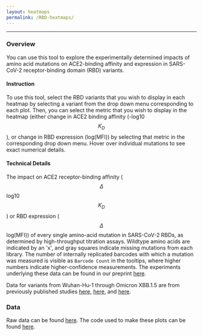 ```yaml
---
layout: heatmaps
permalink: /RBD-heatmaps/
---
```


---

### Overview

You can use this tool to explore the experimentally determined impacts of amino acid mutations on ACE2-binding affinity and expression in SARS-CoV-2 receptor-binding domain (RBD) variants.

#### Instruction

To use this tool, select the RBD variants that you wish to display in each heatmap by selecting a variant from the drop down menu corresponding to each plot. Then, you can select the metric that you wish to display in the heatmap (either change in ACE2 binding affinity (-log10 $$K_D$$), or change in RBD expression (log(MFI)) by selecting that metric in the corresponding drop down menu. Hover over individual mutations to see exact numerical details.

#### Technical Details

The impact on ACE2 receptor-binding affinity ($$\Delta$$ log10 $$K_D$$) or RBD expression ($$\Delta$$ log(MFI)) of every single amino-acid mutation in SARS-CoV-2 RBDs, as determined by high-throughput titration assays. Wildtype amino acids are indicated by an 'x', and gray squares indicate missing mutations from each library. The number of internally replicated barcodes with which a mutation was measured is visible as `Barcode Count` in the tooltips, where higher numbers indicate higher-confidence measurements. The experiments underlying these data can be found in our preprint [here](to_add).

Data for variants from Wuhan-Hu-1 through Omicron XBB.1.5 are from previously published studies [here](https://www.science.org/doi/10.1126/science.abo7896), [here](https://journals.plos.org/plospathogens/article?id=10.1371/journal.ppat.1010951), and [here](https://journals.plos.org/plospathogens/article?id=10.1371/journal.ppat.1011901).

### Data

Raw data  can be found [here](https://github.com/tstarrlab/SARS-CoV-2-RBD_DMS_Omicron-EG5-FLip-BA286/blob/main/results/final_variant_scores/final_variant_scores.csv). The code used to make these plots can be found [here](https://github.com/tstarrlab/SARS-CoV-2-RBD_DMS_Omicron-EG5-FLip-BA286/blob/main/RBD-Heatmaps-Interactive-Visualization.ipynb).
